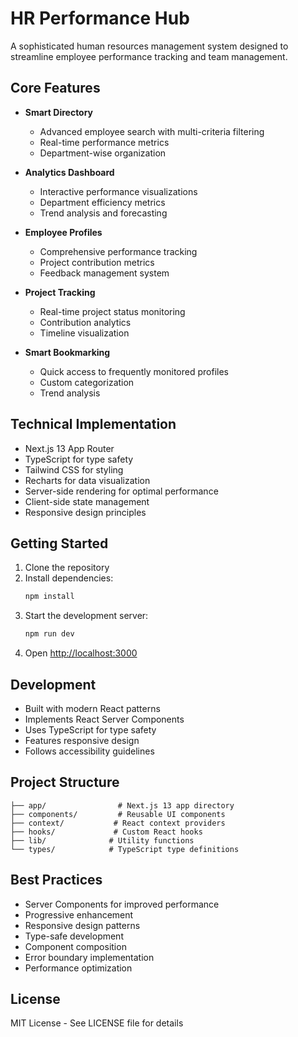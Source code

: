# HR Performance Hub

A sophisticated human resources management system designed to streamline employee performance tracking and team management.

## Core Features

- **Smart Directory**
  - Advanced employee search with multi-criteria filtering
  - Real-time performance metrics
  - Department-wise organization

- **Analytics Dashboard**
  - Interactive performance visualizations
  - Department efficiency metrics
  - Trend analysis and forecasting

- **Employee Profiles**
  - Comprehensive performance tracking
  - Project contribution metrics
  - Feedback management system

- **Project Tracking**
  - Real-time project status monitoring
  - Contribution analytics
  - Timeline visualization

- **Smart Bookmarking**
  - Quick access to frequently monitored profiles
  - Custom categorization
  - Trend analysis

## Technical Implementation

- Next.js 13 App Router
- TypeScript for type safety
- Tailwind CSS for styling
- Recharts for data visualization
- Server-side rendering for optimal performance
- Client-side state management
- Responsive design principles

## Getting Started

1. Clone the repository
2. Install dependencies:
   ```bash
   npm install
   ```
3. Start the development server:
   ```bash
   npm run dev
   ```
4. Open [http://localhost:3000](http://localhost:3000)

## Development

- Built with modern React patterns
- Implements React Server Components
- Uses TypeScript for type safety
- Features responsive design
- Follows accessibility guidelines

## Project Structure

```
├── app/                # Next.js 13 app directory
├── components/         # Reusable UI components
├── context/           # React context providers
├── hooks/             # Custom React hooks
├── lib/              # Utility functions
└── types/            # TypeScript type definitions
```

## Best Practices

- Server Components for improved performance
- Progressive enhancement
- Responsive design patterns
- Type-safe development
- Component composition
- Error boundary implementation
- Performance optimization

## License

MIT License - See LICENSE file for details